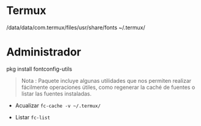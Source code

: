 # Termux  
/data/data/com.termux/files/usr/share/fonts 
~/.termux/ 

# Administrador 
pkg install fontconfig-utils 

> Nota : Paquete incluye algunas utilidades que nos permiten realizar fácilmente operaciones útiles, como regenerar la caché de fuentes o listar las fuentes instaladas.

- Acualizar 
``fc-cache -v ~/.termux/``

- Listar 
``fc-list``
